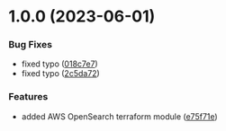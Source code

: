 # 1.0.0 (2023-06-01)


### Bug Fixes

* fixed typo ([018c7e7](https://github.com/data-platform-hq/terraform-aws-opensearch-domain/commit/018c7e782f8aa8b4b828a35e16c309045951af95))
* fixed typo ([2c5da72](https://github.com/data-platform-hq/terraform-aws-opensearch-domain/commit/2c5da7296b124d5705898688c5c61e2c0f4fe952))


### Features

* added AWS OpenSearch terraform module ([e75f71e](https://github.com/data-platform-hq/terraform-aws-opensearch-domain/commit/e75f71e5bd68ed2ce58dfcb0a8e7424a29390db9))
